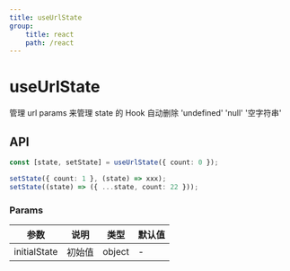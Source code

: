 ```yaml
---
title: useUrlState
group:
    title: react
    path: /react
---
```


# useUrlState

管理 url params 来管理 state 的 Hook 自动删除 'undefined' 'null' '空字符串'

## API

```ts
const [state, setState] = useUrlState({ count: 0 });

setState({ count: 1 }, (state) => xxx);
setState((state) => ({ ...state, count: 22 }));
```

### Params

| 参数         | 说明   | 类型   | 默认值 |
| ------------ | ------ | ------ | ------ |
| initialState | 初始值 | object | -      |
